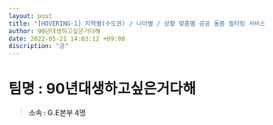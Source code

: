```yaml
---
layout: post
title: "[HOVERING-1] 지역별(수도권) / 나이별 / 상황 맞춤별 공공 돌봄 필터링 서비스 + 지역종합정보"
author: 90년대생하고싶은거다해
date: 2022-05-21 14:03:12 +09:00
discription: "공"
---
```


# 팀명 : 90년대생하고싶은거다해

> **소속 : G.E본부 4명**